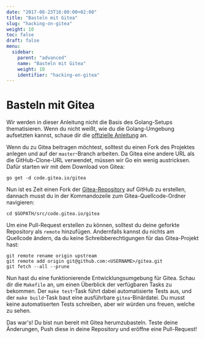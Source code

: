 ```yaml
---
date: "2017-08-23T16:00:00+02:00"
title: "Basteln mit Gitea"
slug: "hacking-on-gitea"
weight: 10
toc: false
draft: false
menu:
  sidebar:
    parent: "advanced"
    name: "Basteln mit Gitea"
    weight: 10
    identifier: "hacking-on-gitea"
---
```


# Basteln mit Gitea

Wir werden in dieser Anleitung nicht die Basis des Golang-Setups thematisieren. Wenn du nicht weißt, wie du die Golang-Umgebung aufsetzten kannst, schaue dir die [offizielle Anleitung](https://golang.org/doc/install) an.

Wenn du zu Gitea beitragen möchtest, solltest du einen Fork des Projektes anlegen und auf der `master`-Branch arbeiten. Da Gitea eine andere URL als die GitHub-Clone-URL verwendet, müssen wir Go ein wenig austricksen. Dafür starten wir mit dem Download von Gitea:

```
go get -d code.gitea.io/gitea
```

Nun ist es Zeit einen Fork der [Gitea-Repository](https://github.com/go-gitea/gitea) auf GitHub zu erstellen, dannach musst du in der Kommandozeile zum Gitea-Quellcode-Ordner navigieren:

```
cd $GOPATH/src/code.gitea.io/gitea
```
Um eine Pull-Request erstellen zu können, solltest du deine geforkte Repository als `remote` hinzufügen. Andernfalls kannst du nichts am Quellcode ändern, da du keine Schreibberechtigungen für das Gitea-Projekt hast:

```
git remote rename origin upstream
git remote add origin git@github.com:<USERNAME>/gitea.git
git fetch --all --prune
```
Nun hast du eine funktionierende Entwicklungsumgebung für Gitea. Schau dir die `Makefile` an, um einen Überblick der verfügbaren Tasks zu bekommen. 
Der `make test`-Task führt dabei automatisierte Tests aus, und der `make build`-Task baut eine ausführbare `gitea`-Binärdatei.
Du musst keine automatiserten Tests schreiben, aber wir würden uns freuen, welche zu sehen.

Das war's! Du bist nun bereit mit Gitea herumzubasteln. Teste deine Änderungen, Push diese in deine Repository und eröffne eine Pull-Request!
